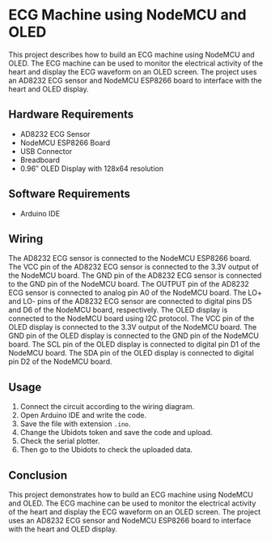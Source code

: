 # ECG Machine using NodeMCU and OLED

This project describes how to build an ECG machine using NodeMCU and OLED. The ECG machine can be used to monitor the electrical activity of the heart and display the ECG waveform on an OLED screen. The project uses an AD8232 ECG sensor and NodeMCU ESP8266 board to interface with the heart and OLED display.

## Hardware Requirements

- AD8232 ECG Sensor
- NodeMCU ESP8266 Board
- USB Connector
- Breadboard
- 0.96″ OLED Display with 128x64 resolution

## Software Requirements

- Arduino IDE

## Wiring

The AD8232 ECG sensor is connected to the NodeMCU ESP8266 board. The VCC pin of the AD8232 ECG sensor is connected to the 3.3V output of the NodeMCU board. The GND pin of the AD8232 ECG sensor is connected to the GND pin of the NodeMCU board. The OUTPUT pin of the AD8232 ECG sensor is connected to analog pin A0 of the NodeMCU board. The LO+ and LO- pins of the AD8232 ECG sensor are connected to digital pins D5 and D6 of the NodeMCU board, respectively. The OLED display is connected to the NodeMCU board using I2C protocol. The VCC pin of the OLED display is connected to the 3.3V output of the NodeMCU board. The GND pin of the OLED display is connected to the GND pin of the NodeMCU board. The SCL pin of the OLED display is connected to digital pin D1 of the NodeMCU board. The SDA pin of the OLED display is connected to digital pin D2 of the NodeMCU board.



## Usage

1. Connect the circuit according to the wiring diagram.
2. Open Arduino IDE and write the code.
3. Save the file with extension `.ino`.
4. Change the Ubidots token and save the code and upload.
5. Check the serial plotter.
6. Then go to the Ubidots to check the uploaded data.

## Conclusion

This project demonstrates how to build an ECG machine using NodeMCU and OLED. The ECG machine can be used to monitor the electrical activity of the heart and display the ECG waveform on an OLED screen. The project uses an AD8232 ECG sensor and NodeMCU ESP8266 board to interface with the heart and OLED display.
